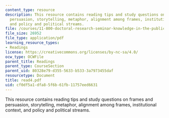 ```yaml
---
content_type: resource
description: This resource contains reading tips and study questions on frames and
  persuasion, storytelling, metaphor, alignment among frames, institutional context,
  and policy and political streams.
file: /courses/11-800-doctoral-research-seminar-knowledge-in-the-public-arena-spring-2007/cf0df5a1dfa85f6b61fb11757eed6631_read4.pdf
file_size: 26952
file_type: application/pdf
learning_resource_types:
- Readings
license: https://creativecommons.org/licenses/by-nc-sa/4.0/
ocw_type: OCWFile
parent_title: Readings
parent_type: CourseSection
parent_uid: 80328e79-d355-5633-b533-3a7973455daf
resourcetype: Document
title: read4.pdf
uid: cf0df5a1-dfa8-5f6b-61fb-11757eed6631
---
```

This resource contains reading tips and study questions on frames and persuasion, storytelling, metaphor, alignment among frames, institutional context, and policy and political streams.